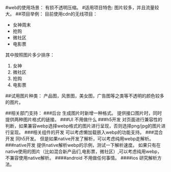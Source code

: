 #web的使用场景：
有损不透明压缩。
#适用项目特色:
图片较多，并且流量较大。
##项目举例：
目前使用cdn的无线项目：
+ 女神周末
+ 抢购
+ 微社区
+ 电影票

其中按照图片多少排序：
1. 女神
2. 微社区
3. 抢购
4. 电影票

##试用图片种类：
产品图，风景图，美女图，广告图等之类等不透明的颜色较多的图片。

##相关部门支持：
###后台
生成图片时新增一种格式。
提供接口图片时，同时提供两种图片格式的链接。
###UI
不用做什么
###h5开发
对页面进行兼容性的判断，如果兼容webp选择webp格式的图片进行呈现，否则选择png/jpg的图片进行呈现。
###相关组件的开发
可以考虑懒加载嵌入webp的功能支持。
###混合开发
同h5开发。
但是如果native开发了解析，可以考虑纯用webp走解析。
###native开发
提供native解析webp的示例，测试一下解析速度。
如果只有在native使用的图片（比如混合新产品们,电影票，微社区）,可以考虑纯用webp，不兼容使用native解析。
####android
不用做任何事情。
####ios
研究解析方法。
